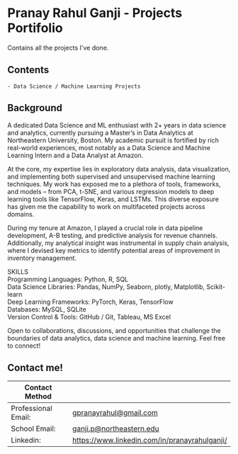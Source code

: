 # Pranay Rahul Ganji - Projects Portifolio
Contains all the projects I've done.

## Contents
    - Data Science / Machine Learning Projects

## Background

A dedicated Data Science and ML enthusiast with 2+ years in data science and analytics, currently pursuing a Master’s in Data Analytics at Northeastern University, Boston. My academic pursuit is fortified by rich real-world experiences, most notably as a Data Science and Machine Learning Intern and a Data Analyst at Amazon.

At the core, my expertise lies in exploratory data analysis, data visualization, and implementing both supervised and unsupervised machine learning techniques. My work has exposed me to a plethora of tools, frameworks, and models – from PCA, t-SNE, and various regression models to deep learning tools like TensorFlow, Keras, and LSTMs. This diverse exposure has given me the capability to work on multifaceted projects across domains.

During my tenure at Amazon, I played a crucial role in data pipeline development, A-B testing, and predictive analysis for revenue channels. Additionally, my analytical insight was instrumental in supply chain analysis, where I devised key metrics to identify potential areas of improvement in inventory management.

SKILLS  
Programming Languages: Python, R, SQL  
Data Science Libraries: Pandas, NumPy, Seaborn, plotly, Matplotlib, Scikit-learn  
Deep Learning Frameworks: PyTorch, Keras, TensorFlow  
Databases: MySQL, SQLite  
Version Control & Tools: GitHub / Git, Tableau, MS Excel  

Open to collaborations, discussions, and opportunities that challenge the boundaries of data analytics, data science and machine learning. Feel free to connect!

## Contact me!

| Contact Method        |                                            |
| ----------------------| ------------------------------------------ |
| Professional Email:   | gpranayrahul@gmail.com                   |
| School Email:         | ganji.p@northeastern.edu             |
| Linkedin:             | https://www.linkedin.com/in/pranayrahulganji/  |
